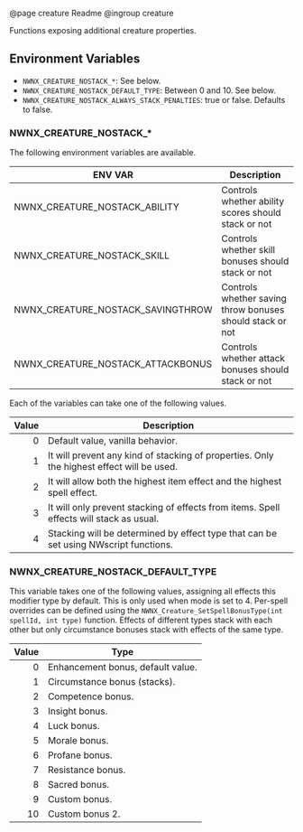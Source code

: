 @page creature Readme
@ingroup creature

Functions exposing additional creature properties.

## Environment Variables

* `NWNX_CREATURE_NOSTACK_*`: See below.
* `NWNX_CREATURE_NOSTACK_DEFAULT_TYPE`: Between 0 and 10. See below.
* `NWNX_CREATURE_NOSTACK_ALWAYS_STACK_PENALTIES`: true or false. Defaults to false.

### NWNX_CREATURE_NOSTACK_*

The following environment variables are available.

| ENV VAR | Description |
|---|----|
| NWNX_CREATURE_NOSTACK_ABILITY | Controls whether ability scores should stack or not |
| NWNX_CREATURE_NOSTACK_SKILL | Controls whether skill bonuses should stack or not |
| NWNX_CREATURE_NOSTACK_SAVINGTHROW | Controls whether saving throw bonuses should stack or not |
| NWNX_CREATURE_NOSTACK_ATTACKBONUS | Controls whether attack bonuses should stack or not |

Each of the variables can take one of the following values.

| Value | Description |
|---:|----|
| 0 | Default value, vanilla behavior. |
| 1 | It will prevent any kind of stacking of properties. Only the highest effect will be used. |
| 2 | It will allow both the highest item effect and the highest spell effect. |
| 3 | It will only prevent stacking of effects from items. Spell effects will stack as usual. |
| 4 | Stacking will be determined by effect type that can be set using NWscript functions. |

### NWNX_CREATURE_NOSTACK_DEFAULT_TYPE
This variable takes one of the following values, assigning all effects this modifier type by default. This is only used when mode is set to 4. Per-spell overrides can be defined using the `NWNX_Creature_SetSpellBonusType(int spellId, int type)` function. Effects of different types stack with each other but only circumstance bonuses stack with effects of the same type.

| Value | Type |
|---:|----|
| 0 | Enhancement bonus, default value. |
| 1 | Circumstance bonus (stacks). |
| 2 | Competence bonus. |
| 3 | Insight bonus. |
| 4 | Luck bonus. |
| 5 | Morale bonus. |
| 6 | Profane bonus. |
| 7 | Resistance bonus. |
| 8 | Sacred bonus. |
| 9 | Custom bonus. |
| 10 | Custom bonus 2. |